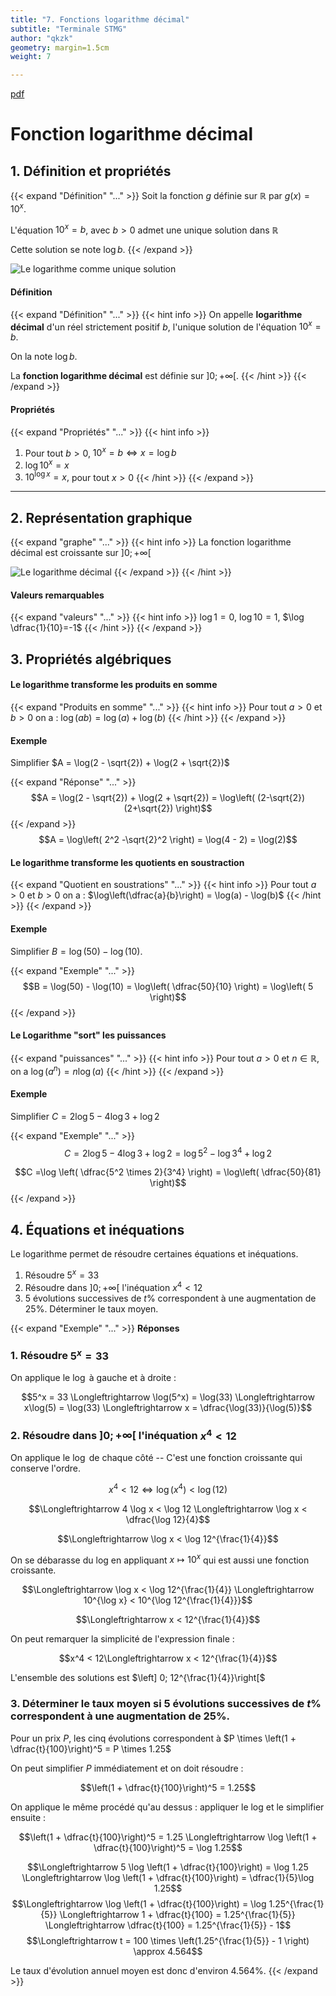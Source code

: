 ```yaml
---
title: "7. Fonctions logarithme décimal"
subtitle: "Terminale STMG"
author: "qkzk"
geometry: margin=1.5cm
weight: 7

---
```


[pdf](./7_fonction_logarithme_decimal.pdf)

# Fonction logarithme décimal

## 1. Définition et propriétés


{{< expand "Définition" "..." >}}
Soit la fonction $g$ définie sur $\mathbb{R}$ par $g(x) = 10^x$.

L'équation $10^x = b$, avec $b > 0$ admet une unique solution dans $\mathbb{R}$

Cette solution se note $\log b$.
{{< /expand >}}

![Le logarithme comme unique solution](./unique_solution.svg)


#### Définition

{{< expand "Définition" "..." >}}
{{< hint info >}}
On appelle **logarithme décimal** d'un réel strictement positif $b$, l'unique solution de l'équation $10^x=b$.

On la note $\log b$.

La **fonction logarithme décimal** est définie sur $]0;+\infty[.$
{{< /hint >}}
{{< /expand >}}

#### Propriétés

{{< expand "Propriétés" "..." >}}
{{< hint info >}}
1. Pour tout $b > 0$, $10^x=b \Longleftrightarrow x = \log b$
2. $\log 10^x = x$
3. $10^{\log x} = x,$ pour tout $x > 0$
{{< /hint >}}
{{< /expand >}}

---

## 2. Représentation graphique

{{< expand "graphe" "..." >}}
{{< hint info >}}
La fonction logarithme décimal est croissante sur $]0; +\infty[$

![Le logarithme décimal](./logarithme.svg)
{{< /expand >}}
{{< /hint >}}

#### Valeurs remarquables

{{< expand "valeurs" "..." >}}
{{< hint info >}}
$\log 1 = 0$, $\log 10 = 1$, $\log \dfrac{1}{10}=-1$
{{< /hint >}}
{{< /expand >}}

## 3. Propriétés algébriques

#### Le logarithme transforme les produits en somme

{{< expand "Produits en somme" "..." >}}
{{< hint info >}}
Pour tout $a > 0$ et $b > 0$ on a : $\log(ab)=\log(a) + \log(b)$
{{< /hint >}}
{{< /expand >}}

#### Exemple

Simplifier $A = \log(2 - \sqrt{2}) + \log(2 + \sqrt{2})$

{{< expand "Réponse" "..." >}}
$$A = \log(2 - \sqrt{2}) + \log(2 + \sqrt{2}) = \log\left( (2-\sqrt{2})(2+\sqrt{2})  \right)$$
{{< /expand >}}
$$A = \log\left( 2^2 -\sqrt{2}^2  \right) = \log(4 - 2) = \log(2)$$


#### Le logarithme transforme les quotients en soustraction

{{< expand "Quotient en soustrations" "..." >}}
{{< hint info >}}
Pour tout $a > 0$ et $b > 0$ on a : $\log\left(\dfrac{a}{b}\right) = \log(a) - \log(b)$
{{< /hint >}}
{{< /expand >}}

#### Exemple

Simplifier $B = \log(50) - \log(10)$.

{{< expand "Exemple" "..." >}}
$$B = \log(50) - \log(10) = \log\left( \dfrac{50}{10} \right) = \log\left( 5 \right)$$
{{< /expand >}}

#### Le Logarithme "sort" les puissances

{{< expand "puissances" "..." >}}
{{< hint info >}}
Pour tout $a > 0$ et $n \in \mathbb{R}$, on a $\log (a^n) = n \log (a)$
{{< /hint >}}
{{< /expand >}}

#### Exemple

Simplifier $C = 2 \log 5 - 4 \log 3 + \log 2$

{{< expand "Exemple" "..." >}}
$$C = 2 \log 5 - 4 \log 3 + \log 2 = \log 5^2 - \log 3^4 + \log 2$$

$$C =\log \left( \dfrac{5^2 \times 2}{3^4} \right) = \log\left( \dfrac{50}{81} \right)$$
{{< /expand >}}

## 4. Équations et inéquations

Le logarithme permet de résoudre certaines équations et inéquations.

1. Résoudre $5^x=33$
2. Résoudre dans $]0; +\infty[$ l'inéquation $x^4 < 12$
3. 5 évolutions successives de $t$% correspondent à une augmentation de 25%. Déterminer le taux moyen.

{{< expand "Exemple" "..." >}}
**Réponses**

### 1. Résoudre $5^x=33$

On applique le $\log$ à gauche et à droite :

$$5^x = 33 \Longleftrightarrow \log(5^x) = \log(33) \Longleftrightarrow x\log(5) = \log(33) \Longleftrightarrow x = \dfrac{\log(33)}{\log(5)}$$




### 2. Résoudre dans $]0; +\infty[$ l'inéquation $x^4 < 12$

On applique le $\log$ de chaque côté -- C'est une fonction croissante qui conserve l'ordre.

$$x^4 < 12 \Longleftrightarrow \log(x^4) < \log(12)$$

$$\Longleftrightarrow 4 \log x < \log 12 \Longleftrightarrow \log x < \dfrac{\log 12}{4}$$

$$\Longleftrightarrow \log x < \log 12^{\frac{1}{4}}$$

On se débarasse du log en appliquant $x \mapsto 10^x$ qui est aussi une fonction croissante.

$$\Longleftrightarrow \log x < \log 12^{\frac{1}{4}} \Longleftrightarrow 10^{\log x} < 10^{\log 12^{\frac{1}{4}}}$$

$$\Longleftrightarrow x < 12^{\frac{1}{4}}$$

On peut remarquer la simplicité de l'expression finale :

$$x^4 < 12\Longleftrightarrow x < 12^{\frac{1}{4}}$$

L'ensemble des solutions est $\left] 0; 12^{\frac{1}{4}}\right[$

### 3.  Déterminer le taux moyen si 5 évolutions successives de $t$% correspondent à une augmentation de 25%.

Pour un prix $P$, les cinq évolutions correspondent à $P \times \left(1 + \dfrac{t}{100}\right)^5 = P \times 1.25$

On peut simplifier $P$ immédiatement et on doit résoudre :

$$\left(1 + \dfrac{t}{100}\right)^5 = 1.25$$

On applique le même procédé qu'au dessus : appliquer le log et le simplifier ensuite :

$$\left(1 + \dfrac{t}{100}\right)^5 = 1.25 \Longleftrightarrow \log \left(1 + \dfrac{t}{100}\right)^5 = \log 1.25$$

$$\Longleftrightarrow 5 \log \left(1 + \dfrac{t}{100}\right) = \log 1.25 \Longleftrightarrow  \log \left(1 + \dfrac{t}{100}\right) = \dfrac{1}{5}\log 1.25$$
$$\Longleftrightarrow \log \left(1 + \dfrac{t}{100}\right) = \log 1.25^{\frac{1}{5}} \Longleftrightarrow 1 + \dfrac{t}{100} = 1.25^{\frac{1}{5}} \Longleftrightarrow \dfrac{t}{100} = 1.25^{\frac{1}{5}} - 1$$
$$\Longleftrightarrow t = 100 \times \left(1.25^{\frac{1}{5}} - 1 \right) \approx 4.564$$

Le taux d'évolution annuel moyen est donc d'environ 4.564%.
{{< /expand >}}


